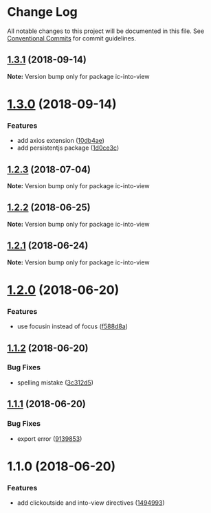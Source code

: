 # Change Log

All notable changes to this project will be documented in this file.
See [Conventional Commits](https://conventionalcommits.org) for commit guidelines.

<a name="1.3.1"></a>
## [1.3.1](https://github.com/xxxxxMiss/ic-utils/tree/master/packages/into-view/compare/ic-into-view@1.3.0...ic-into-view@1.3.1) (2018-09-14)




**Note:** Version bump only for package ic-into-view

<a name="1.3.0"></a>
# [1.3.0](https://github.com/xxxxxMiss/ic-utils/tree/master/packages/into-view/compare/ic-into-view@1.2.3...ic-into-view@1.3.0) (2018-09-14)


### Features

* add axios extension ([10db4ae](https://github.com/xxxxxMiss/ic-utils/tree/master/packages/into-view/commit/10db4ae))
* add persistentjs package ([1d0ce3c](https://github.com/xxxxxMiss/ic-utils/tree/master/packages/into-view/commit/1d0ce3c))




<a name="1.2.3"></a>
## [1.2.3](https://github.com/xxxxxMiss/ic-utils/tree/master/packages/into-view/compare/ic-into-view@1.2.2...ic-into-view@1.2.3) (2018-07-04)




**Note:** Version bump only for package ic-into-view

<a name="1.2.2"></a>
## [1.2.2](https://github.com/xxxxxMiss/ic-utils/tree/master/packages/into-view/compare/ic-into-view@1.2.1...ic-into-view@1.2.2) (2018-06-25)




**Note:** Version bump only for package ic-into-view

<a name="1.2.1"></a>
## [1.2.1](https://github.com/xxxxxMiss/ic-utils/tree/master/packages/into-view/compare/ic-into-view@1.2.0...ic-into-view@1.2.1) (2018-06-24)




**Note:** Version bump only for package ic-into-view

<a name="1.2.0"></a>
# [1.2.0](https://github.com/xxxxxMiss/ic-utils/tree/master/packages/into-view/compare/ic-into-view@1.1.2...ic-into-view@1.2.0) (2018-06-20)


### Features

* use focusin instead of focus ([f588d8a](https://github.com/xxxxxMiss/ic-utils/tree/master/packages/into-view/commit/f588d8a))




<a name="1.1.2"></a>
## [1.1.2](https://github.com/xxxxxMiss/ic-utils/tree/master/packages/into-view/compare/ic-into-view@1.1.1...ic-into-view@1.1.2) (2018-06-20)


### Bug Fixes

* spelling mistake ([3c312d5](https://github.com/xxxxxMiss/ic-utils/tree/master/packages/into-view/commit/3c312d5))




<a name="1.1.1"></a>
## [1.1.1](https://github.com/xxxxxMiss/ic-utils/tree/master/packages/into-view/compare/ic-into-view@1.1.0...ic-into-view@1.1.1) (2018-06-20)


### Bug Fixes

* export error ([9139853](https://github.com/xxxxxMiss/ic-utils/tree/master/packages/into-view/commit/9139853))




<a name="1.1.0"></a>
# 1.1.0 (2018-06-20)


### Features

* add clickoutside and into-view directives ([1494993](https://github.com/xxxxxMiss/ic-utils/tree/master/packages/into-view/commit/1494993))
